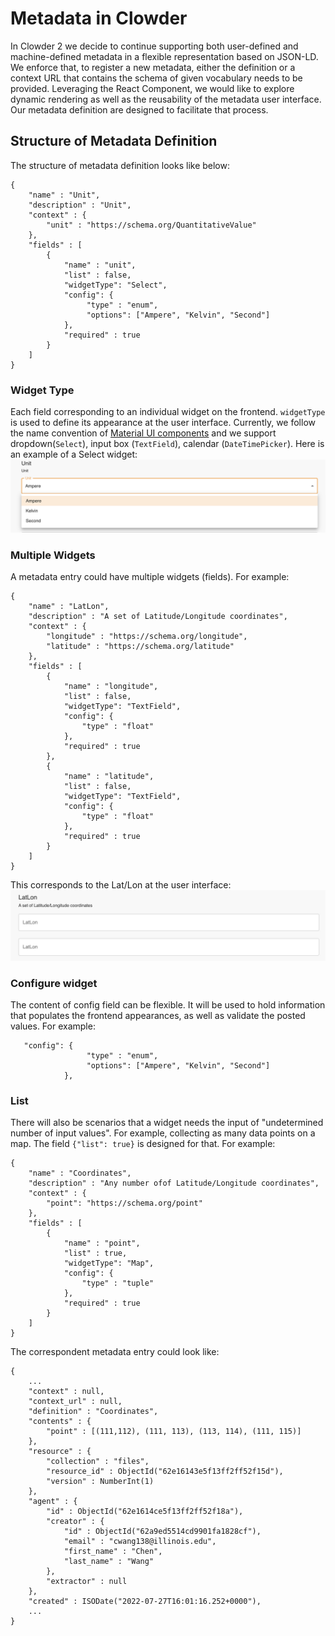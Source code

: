 # Metadata in Clowder

In Clowder 2 we decide to continue supporting both user-defined and machine-defined metadata in a flexible 
representation based on JSON-LD. We enforce that, to register a new metadata, either the definition
or a context URL that contains the schema of given vocabulary needs to be provided. Leveraging the 
React Component, we would like to explore dynamic rendering as well as the reusability of the metadata user interface.
Our metadata definition are designed to facilitate that process.


## Structure of Metadata Definition
The structure of metadata definition looks like below:
```
{
    "name" : "Unit",
    "description" : "Unit",
    "context" : {
        "unit" : "https://schema.org/QuantitativeValue"
    },
    "fields" : [
        {
            "name" : "unit",
            "list" : false,
            "widgetType": "Select",
            "config": {
                 "type" : "enum",
                 "options": ["Ampere", "Kelvin", "Second"]
            },
            "required" : true
        }
    ]
}
```

### Widget Type
Each field corresponding to an individual widget on the frontend. `widgetType` is used to define its appearance at the
user interface. Currently, we follow the name convention of [Material UI components](https://mui.com/components/) 
and we support dropdown(`Select`), input box (`TextField`), calendar (`DateTimePicker`). Here is an example of a Select 
widget:
![img](img/metadata_dropdown.png)

### Multiple Widgets
A metadata entry could have multiple widgets (fields). For example:
```
{
    "name" : "LatLon",
    "description" : "A set of Latitude/Longitude coordinates",
    "context" : {
        "longitude" : "https://schema.org/longitude",
        "latitude" : "https://schema.org/latitude"
    },
    "fields" : [
        {
            "name" : "longitude",
            "list" : false,
            "widgetType": "TextField",
            "config": {
                "type" : "float"
            },
            "required" : true
        },
        {
            "name" : "latitude",
            "list" : false,
            "widgetType": "TextField",
            "config": {
                "type" : "float"
            },
            "required" : true
        }
    ]
}
```
This corresponds to the Lat/Lon at the user interface: ![img](img/multiple_widgets.png)

### Configure widget
The content of config field can be flexible. It will be used to hold information that populates the frontend 
appearances, as well as validate the posted values. For example:
```
   "config": {
                 "type" : "enum",
                 "options": ["Ampere", "Kelvin", "Second"]
            },
```

### List
There will also be scenarios that a widget needs the input of "undetermined number of input values". For example, 
collecting as many data points on a map. The field `{"list": true}` is designed for that. For example:
```
{
    "name" : "Coordinates",
    "description" : "Any number ofof Latitude/Longitude coordinates",
    "context" : {
        "point": "https://schema.org/point"
    },
    "fields" : [
        {
            "name" : "point",
            "list" : true,
            "widgetType": "Map",
            "config": {
                "type" : "tuple"
            },
            "required" : true
        }
    ]
}
```

The correspondent metadata entry could look like:
```
{ 
    ...
    "context" : null, 
    "context_url" : null, 
    "definition" : "Coordinates", 
    "contents" : {
        "point" : [(111,112), (111, 113), (113, 114), (111, 115)]
    }, 
    "resource" : {
        "collection" : "files", 
        "resource_id" : ObjectId("62e16143e5f13ff2ff52f15d"), 
        "version" : NumberInt(1)
    }, 
    "agent" : {
        "id" : ObjectId("62e1614ce5f13ff2ff52f18a"), 
        "creator" : {
            "id" : ObjectId("62a9ed5514cd9901fa1828cf"), 
            "email" : "cwang138@illinois.edu", 
            "first_name" : "Chen", 
            "last_name" : "Wang"
        }, 
        "extractor" : null
    }, 
    "created" : ISODate("2022-07-27T16:01:16.252+0000"),
    ...
}
```
